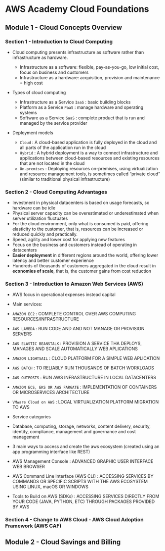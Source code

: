 # AWS Academy Cloud Foundations

## Module 1 - Cloud Concepts Overview

### Section 1 - Introduction to Cloud Computing

* Cloud computing presents infrastructure as software rather than infrastructure as hardware.
  * Infrastructure as a software: flexible, pay-as-you-go, low initial cost, focus on business and customers
  * Infrastructure as a hardware: acquisition, provision and maintenance = high cost

* Types of cloud computing
  * Infrastructure as a Service `IaaS` : basic building blocks
  * Platform as a Service `PaaS` : manage hardware and operating systems
  * Software as a Service `SaaS` : complete product that is run and managed by the service provider

* Deployment models
  * `Cloud` : A cloud-based application is fully deployed in the cloud and all parts of the application run in the cloud
  * `Hybrid` : A hybrid deployment is a way to connect infrastructure and applications between cloud-based resources and existing resources that are not located in the cloud
  * `On-premises` : Deploying resources on-premises, using virtualization and resource management tools, is sometimes called “private cloud” (similar to traditional physical infrastructure)

### Section 2 - Cloud Computing Advantages

* Investment in physical datacenters is based on usage forecasts, so hardware can be idle
* Physical server capacity can be overestimated or underestimated when server utilization fluctuates
* For the cloud environment, only what is consumed is paid, offering elasticity to the customer, that is, resources can be increased or reduced quickly and practically.
* Speed, agility and lower cost for applying new features
* Focus on the business and customers instead of operating in datacenters
* **Easier deployment** in different regions around the world, offering lower latency and better customer experience
* Hundreds of thousands of customers aggregated in the cloud result in **economies of scale**, that is, the customer gains from cost reduction

### Section 3 - Introduction to Amazon Web Services (AWS)

* AWS focus in operational expenses instead capital
* Main services:
 * ``AMAZON EC2`` : COMPLETE CONTROL OVER AWS COMPUTING RESOURCES/INFRASTRUCTURE
 * ``AWS LAMBDA`` : RUN CODE AND AND NOT MANAGE OR PROVISION SERVERS
 * ``AWS ELASTIC BEANSTALK`` : PROVISION A SERVICE THA DEPLOYS, MANAGES AND SCALE AUTOMATICALLY WEB APLICATIONS
 * ``AMAZON LIGHTSAIL`` : CLOUD PLATFORM FOR A SIMPLE WEB APLICATION
 * ``AWS BATCH`` : TO RELIABLY RUN THOUSANDS OF BATCH WORKLOADS
 * ``AWS OUTPOSTS`` : RUN AWS INFRASTRUCTURE IN LOCAL DATACENTERS
 * ``AMAZON ECS, EKS OR AWS FARGATE`` : IMPLEMENTATION OF CONTAINERS OR MICROSERVICES ARCHITECTURE
 * ``VMware Cloud on AWS`` : LOCAL VIRTUALIZATION PLATFORM MIGRATION TO AWS
* Service categories
 * Database, computing, storage, networks, content delivery, security, identity, compliance, management and governance and cost management

* 3 main ways to access and create the aws ecosystem (created using an app programming interface like REST)
 * AWS Management Console : ADVANCED GRAPHIC USER INTERFACE WEB BROWSER
 * AWS Command Line Interface (AWS CLI) : ACCESSING SERVICES BY COMMANDS OR SPECIFIC SCRIPTS WITH THE AWS ECOSYSTEM USING LINUX, macOS OR WINDOWS
 * Tools to Build on AWS (SDKs) : ACCESSING SERVICES DIRECTLY FROM YOUR CODE (JAVA, PYTHON, ETC) THROUGH PACKAGES PROVIDED BY AWS

### Section 4 - Change to AWS Cloud - AWS Cloud Adoption Framework (AWS CAF)

## Module 2 - Cloud Savings and Billing
